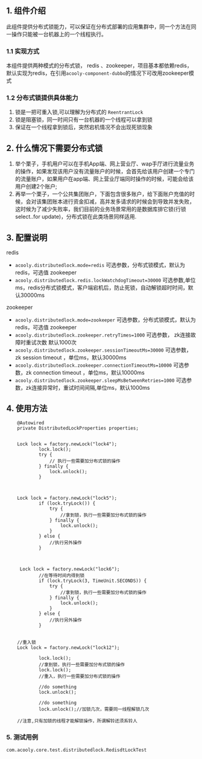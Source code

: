 <!-- title: 分布式锁组件 -->
<!-- type: app -->
<!-- author: shuijing -->
## 1. 组件介绍

此组件提供分布式锁能力，可以保证在分布式部署的应用集群中，同一个方法在同一操作只能被一台机器上的一个线程执行。
            
###  1.1 实现方式

本组件提供两种模式的分布式锁， redis 、zookeeper，项目基本都依赖redis，默认实现为redis，在引用`acooly-component-dubbo`的情况下可改用zookeeper模式

### 1.2 分布式锁提供具体能力

1. 锁是一把可重入锁,可以理解为分布式的 `ReentrantLock`
2. 锁是阻塞锁，同一时间只有一台机器的一个线程可以拿到锁
3. 保证在一个线程拿到锁后，突然宕机情况不会出现死锁现象


## 2. 什么情况下需要分布式锁

1. 举个栗子，手机用户可以在手机App端、网上营业厅、wap手厅进行流量业务的操作，如果发现该用户没有流量账户的时候，会首先给该用户创建一个专门的流量账户，如果用户在app端、网上营业厅端同时操作的时候，可能会给该用户创建2个账户;
2. 再举一个栗子，一个公共集团账户，下面包含很多账户，给下面账户充值的时候，会对该集团账本进行资金扣减，高并发多请求的时候会到导致并发失败，这时候为了减少失败率，我们目前的业务场景常用的是数据库排它锁(行锁select..for update)，分布式锁在此类场景同样适用.

## 3. 配置说明

redis

* `acooly.distributedlock.mode=redis` 可选参数，分布式锁模式，默认为redis，可选值 zookeeper
* `acooly.distributedlock.redis.lockWatchdogTimeout=30000` 可选参数,单位ms，redis分布式锁模式，客户端宕机后，防止死锁，自动解锁超时时间，默认30000ms

zookeeper

* `acooly.distributedlock.mode=zookeeper` 可选参数，分布式锁模式，默认为redis，可选值 zookeeper
* `acooly.distributedlock.zookeeper.retryTimes=1000` 可选参数， zk连接故障时重试次数 默认1000次
* `acooly.distributedlock.zookeeper.sessionTimeoutMs=30000` 可选参数，zk session timeout ，单位ms，默认30000ms
* `acooly.distributedlock.zookeeper.connectionTimeoutMs=10000` 可选参数，zk connection timeout ，单位ms，默认10000ms
* `acooly.distributedlock.zookeeper.sleepMsBetweenRetries=1000` 可选参数，zk连接异常时，重试时间间隔,单位ms，默认1000ms

## 4. 使用方法

```
    @Autowired
    private DistributedLockProperties properties;
    
    
    Lock lock = factory.newLock("lock4");
            lock.lock();
            try {
                // 执行一些需要加分布式锁的操作
            } finally {
                lock.unlock();
            }
            
    
    
    Lock lock = factory.newLock("lock5");
            if (lock.tryLock()) {
                try {
                    //拿到锁，执行一些需要加分布式锁的操作
                } finally {
                    lock.unlock();
                }
            } else {
                //执行另外操作
            }        
    
    
    
     Lock lock = factory.newLock("lock6");
            //在等待时间内得到锁
            if (lock.tryLock(3, TimeUnit.SECONDS)) {
                try {
                    //拿到锁，执行一些需要加分布式锁的操作
                } finally {
                    lock.unlock();
                }
            } else {
                //执行另外操作
            }
    
    
    //重入锁
    Lock lock = factory.newLock("lock12");
    
            lock.lock();
            //拿到锁，执行一些需要加分布式锁的操作
            lock.lock();
            //重入，执行一些需要加分布式锁的操作
            
            //do something
            lock.unlock();
            
            //do something
            lock.unlock();//加锁几次，需要同一线程解锁几次

    //注意,只有加锁的线程才能解锁操作，所谓解铃还须系铃人

```

### 5. 测试用例
 
 `com.acooly.core.test.distributedlock.RedisdtLockTest`